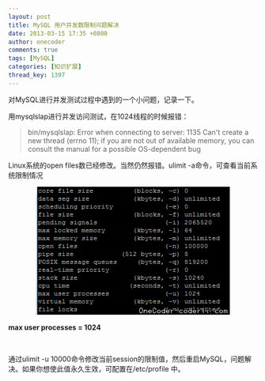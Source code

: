 ```yaml
---
layout: post
title: MySQL 用户并发数限制问题解决
date: 2013-03-15 17:35 +0800
author: onecoder
comments: true
tags: [MySQL]
categories: [知识扩展]
thread_key: 1397
---
```

<p>
	对MySQL进行并发测试过程中遇到的一个小问题，记录一下。</p>
<p>
	用mysqlslap进行并发访问测试，在1024线程的时候报错：</p>
<blockquote>
	<p>
		bin/mysqlslap: Error when connecting to server: 1135 Can&#39;t create a new thread (errno 11); if you are not out of available memory, you can consult the manual for a possible OS-dependent bug</p>
</blockquote>
<p>
	Linux系统的open files数已经修改。当然仍然报错。ulimit -a命令，可查看当前系统限制情况</p>
<p style="text-align: center;">
	<img alt="" src="/images/oldposts/nlHDT.jpg" style="width: 392px; height: 259px;" /></p>
<p>
	<strong>max user processes = 1024</strong></p>
<br />
<p>
	通过ulimit -u 10000命令修改当前session的限制值，然后重启MySQL，问题解决。如果你想使此值永久生效，可配置在/etc/profile 中。</p>